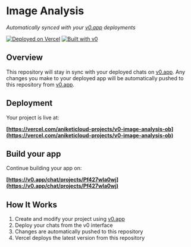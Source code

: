 # Image Analysis

_Automatically synced with your [v0.app](https://v0.app) deployments_

[![Deployed on Vercel](https://img.shields.io/badge/Deployed%20on-Vercel-black?style=for-the-badge&logo=vercel)](https://vercel.com/aniketicloud-projects/v0-image-analysis-ob)
[![Built with v0](https://img.shields.io/badge/Built%20with-v0.app-black?style=for-the-badge)](https://v0.app/chat/projects/Pf427wIa0wj)

## Overview

This repository will stay in sync with your deployed chats on [v0.app](https://v0.app).
Any changes you make to your deployed app will be automatically pushed to this repository from [v0.app](https://v0.app).

## Deployment

Your project is live at:

**[https://vercel.com/aniketicloud-projects/v0-image-analysis-ob](https://vercel.com/aniketicloud-projects/v0-image-analysis-ob)**

## Build your app

Continue building your app on:

**[https://v0.app/chat/projects/Pf427wIa0wj](https://v0.app/chat/projects/Pf427wIa0wj)**

## How It Works

1. Create and modify your project using [v0.app](https://v0.app)
2. Deploy your chats from the v0 interface
3. Changes are automatically pushed to this repository
4. Vercel deploys the latest version from this repository
